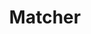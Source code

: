 ---
title: Matcher
layout: single
tagline: "Find a fluffy buddy"
header:
  overlay_image: /assets/images/bigdog2.png
  caption: "Photo credit: [**Live Material **](https://www.livescience.com/facts-about-dogs)"
  actions:
    - label: "Start Matcher"
      url: /quiz/
---